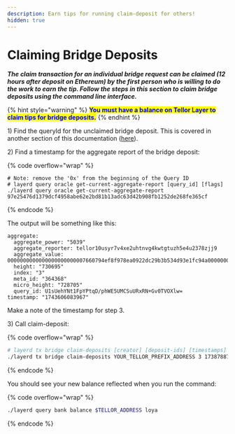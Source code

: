 ```yaml
---
description: Earn tips for running claim-deposit for others!
hidden: true
---
```


# Claiming Bridge Deposits

_**The claim transaction for an individual bridge request can be claimed (12 hours after deposit on Ethereum) by the first person who is willing to do the work to earn the tip. Follow the steps in this section to claim bridge deposits using the command line interface.**_

{% hint style="warning" %}
<mark style="color:blue;">**You must have a balance on Tellor Layer to claim tips for bridge deposits.**</mark>
{% endhint %}

1\) Find the queryId for the unclaimed bridge deposit. This is covered in another section of this documentation ([here](../public-testnet/generate-bridge-query-data-ids.md)).

2\) Find a timestamp for the aggregate report of the bridge deposit:

{% code overflow="wrap" %}
```shell
# Note: remove the '0x' from the beginning of the Query ID
# layerd query oracle get-current-aggregate-report [query_id] [flags]
./layerd query oracle get-current-aggregate-report 97e25476d1379dcf4958abe62e2bd81b13adc63d42b908fb1252de268fe365cf
```
{% endcode %}

The output will be something like this:

```
aggregate:
  aggregate_power: "5039"
  aggregate_reporter: tellor10usyr7v4xe2uhtnvg4kwtgtuzh5e4u2378zjj9
  aggregate_value: 0000000000000000000000007660794ef8f978ea0922dc29b3b534d93e1fc94a00000000000000000000000000000000000000000000000000000000000000800000000000000000000000000000000000000000000000000de0b6b3a764000000000000000000000000000000000000000000000000000000b1a2bc2ec50000000000000000000000000000000000000000000000000000000000000000002d74656c6c6f7231376763363771303564357267737a3963617a6e6d307337733565617a7767326533666b6b386500000000000000000000000000000000000000
  height: "730695"
  index: "3"
  meta_id: "364368"
  micro_height: "728705"
  query_id: U1sUehYNt1FpYPtqD/phWE5UMCSuURxRN+Gv0TVOXlw=
timestamp: "1743606083967"
```

Make a note of the timestamp for step 3.

3\) Call claim-deposit:

{% code overflow="wrap" %}
```sh
# layerd tx bridge claim-deposits [creator] [deposit-ids] [timestamps] [flags]
./layerd tx bridge claim-deposits YOUR_TELLOR_PREFIX_ADDRESS 3 1738788758751 --from ACCOUNT_NAME --gas auto --chain-id layertest-4 --fees 10loya --yes
```
{% endcode %}

You should see your new balance reflected when you run the command:

{% code overflow="wrap" %}
```sh
./layerd query bank balance $TELLOR_ADDRESS loya
```
{% endcode %}
